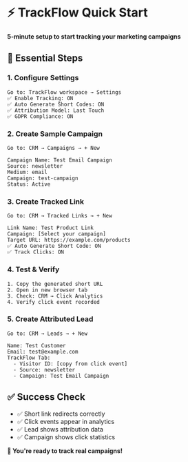 # ⚡ TrackFlow Quick Start

**5-minute setup to start tracking your marketing campaigns**

## 🚀 Essential Steps

### 1. Configure Settings
```
Go to: TrackFlow workspace → Settings
✅ Enable Tracking: ON
✅ Auto Generate Short Codes: ON  
✅ Attribution Model: Last Touch
✅ GDPR Compliance: ON
```

### 2. Create Sample Campaign
```
Go to: CRM → Campaigns → + New

Campaign Name: Test Email Campaign
Source: newsletter
Medium: email
Campaign: test-campaign
Status: Active
```

### 3. Create Tracked Link
```
Go to: CRM → Tracked Links → + New

Link Name: Test Product Link
Campaign: [Select your campaign]
Target URL: https://example.com/products
✅ Auto Generate Short Code: ON
✅ Track Clicks: ON
```

### 4. Test & Verify
```
1. Copy the generated short URL
2. Open in new browser tab
3. Check: CRM → Click Analytics
4. Verify click event recorded
```

### 5. Create Attributed Lead
```
Go to: CRM → Leads → + New

Name: Test Customer
Email: test@example.com
TrackFlow Tab:
  - Visitor ID: [copy from click event]
  - Source: newsletter
  - Campaign: Test Email Campaign
```

## ✅ Success Check
- ✅ Short link redirects correctly
- ✅ Click events appear in analytics
- ✅ Lead shows attribution data
- ✅ Campaign shows click statistics

**🎉 You're ready to track real campaigns!**